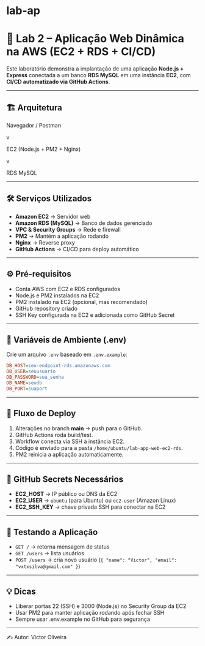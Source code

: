 # lab-ap
# 🚀 Lab 2 – Aplicação Web Dinâmica na AWS (EC2 + RDS + CI/CD)

Este laboratório demonstra a implantação de uma aplicação **Node.js + Express** conectada a um banco **RDS MySQL** em uma instância **EC2**, com **CI/CD automatizado via GitHub Actions**.

---

## 🏗 Arquitetura

Navegador / Postman

v

EC2 (Node.js + PM2 + Nginx)

v

RDS MySQL

---

## 🛠 Serviços Utilizados

- **Amazon EC2** → Servidor web  
- **Amazon RDS (MySQL)** → Banco de dados gerenciado  
- **VPC & Security Groups** → Rede e firewall  
- **PM2** → Mantém a aplicação rodando
- **Nginx** → Reverse proxy
- **GitHub Actions** → CI/CD para deploy automático

---

## ⚙️ Pré-requisitos

- Conta AWS com EC2 e RDS configurados  
- Node.js e PM2 instalados na EC2
- PM2 instalado na EC2 (opcional, mas recomendado)  
- GitHub repository criado  
- SSH Key configurada na EC2 e adicionada como GitHub Secret  

---

## 🔑 Variáveis de Ambiente (.env)

Crie um arquivo `.env` baseado em `.env.example`:

```ini
DB_HOST=seu-endpoint-rds.amazonaws.com
DB_USER=seuusuario
DB_PASSWORD=sua_senha
DB_NAME=seudb
DB_PORT=suaport
```
---

## 🚦 Fluxo de Deploy
1. Alterações no branch **main** → push para o GitHub.
2. GitHub Actions roda build/test.
3. Workflow conecta via SSH à instância EC2.
4. Código é enviado para a pasta `/home/ubuntu/lab-app-web-ec2-rds`.
5. PM2 reinicia a aplicação automaticamente.

---

## 🔑 GitHub Secrets Necessários
- **EC2_HOST** → IP público ou DNS da EC2
- **EC2_USER** → `ubuntu` (para Ubuntu) ou `ec2-user` (Amazon Linux)
- **EC2_SSH_KEY** → chave privada SSH para conectar na EC2

---

## 📎 Testando a Aplicação
- `GET /` → retorna mensagem de status
- `GET /users` → lista usuários
- `POST /users` → cria novo usuário (`{ "name": "Victor", "email": "vxtxsilva@gmail.com" }`)

---

## 💡 Dicas
- Liberar portas 22 (SSH) e 3000 (Node.js) no Security Group da EC2
- Usar PM2 para manter aplicação rodando após fechar SSH
- Sempre usar .env.example no GitHub para segurança

---

✍️ Autor: Victor Oliveira



